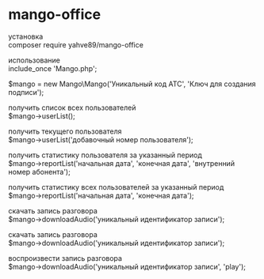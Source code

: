 # mango-office

установка <br>
composer require yahve89/mango-office

использование <br>
include_once 'Mango.php';

$mango = new Mango\Mango('Уникальный код АТС', 'Ключ для создания подписи');<br>

получить список всех пользователей<br>
$mango->userList();

получить текущего пользователя<br>
$mango->userList('добавочный номер пользователя');

получить статистику пользователя за указанный период<br>
$mango->reportList('начальная дата', 'конечная дата', 'внутренний номер абонента');

получить статистику всех пользователей за указанный период<br>
$mango->reportList('начальная дата', 'конечная дата');

скачать запись разговора<br>
$mango->downloadAudio('уникальный идентификатор записи');

скачать запись разговора<br>
$mango->downloadAudio('уникальный идентификатор записи');

воспроизвести запись разговора<br>
$mango->downloadAudio('уникальный идентификатор записи', 'play');
